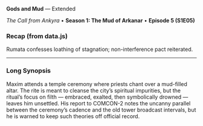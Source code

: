 **Gods and Mud** — Extended

_The Call from Ankyra_ • **Season 1: The Mud of Arkanar** • **Episode 5 (S1E05)**

### Recap (from data.js)
Rumata confesses loathing of stagnation; non-interference pact reiterated.

---

### Long Synopsis

Maxim attends a temple ceremony where priests chant over a mud-filled altar. The rite is meant to cleanse the city’s spiritual impurities, but the ritual’s focus on filth — embraced, exalted, then symbolically drowned — leaves him unsettled. His report to COMCON-2 notes the uncanny parallel between the ceremony’s cadence and the old tower broadcast intervals, but he is warned to keep such theories off official record.
